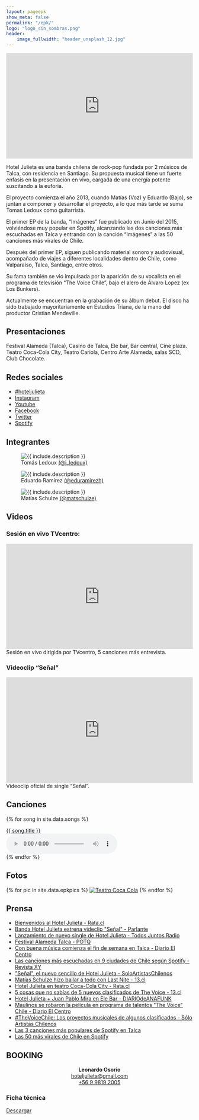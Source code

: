 ```yaml
---
layout: pageepk
show_meta: false
permalink: "/epk/"
logo: "logo_sin_sombras.png"
header:
    image_fullwidth: "header_unsplash_12.jpg"
---
```


<style>
.embed-container {
  position: relative;
  padding-bottom: 56.25%;
  height: 0;
  overflow: hidden;
  max-width: 100%;
}
.embed-container iframe, .embed-container object, .embed-container embed {
  position: absolute;
  top: 0;
  left: 0;
  width: 100%;
  height: 100%;
}
</style>
<div class='embed-container'>
  <iframe src='http://www.youtube.com/embed/7D7pMN97PZQ' frameborder='0' allowfullscreen></iframe>
</div>

Hotel Julieta es una banda chilena de rock-pop fundada por 2 músicos de Talca, con residencia en Santiago. Su propuesta musical tiene un fuerte énfasis en la presentación en vivo, cargada de una energía potente suscitando a la euforia.

El proyecto comienza el año 2013, cuando Matías (Voz) y Eduardo (Bajo), se juntan a componer y desarrollar el proyecto, a lo que más tarde se suma Tomas Ledoux como guitarrista.

El primer EP de la banda, “Imágenes” fue publicado en Junio del 2015, volviéndose muy popular en Spotify, alcanzando las dos canciones más escuchadas en Talca y entrando con la canción “Imágenes” a las 50 canciones más virales de Chile.

Después del primer EP, siguen publicando material sonoro y audiovisual, acompañado de viajes a diferentes localidades dentro de Chile, como Valparaíso, Talca, Santiago, entre otros.

Su fama también se vio impulsada por la aparición de su vocalista en el programa de televisión “The Voice Chile”, bajo el alero de Álvaro Lopez (ex Los Bunkers).

Actualmente se encuentran en la grabación de su álbum debut. El disco ha sido trabajado mayoritariamente en Estudios Triana, de la mano del productor Cristian Mendeville.

## Presentaciones

Festival Alameda (Talca), Casino de Talca, Ele bar, Bar central, Cine plaza. Teatro Coca-Cola City, Teatro Cariola, Centro Arte Alameda, salas SCD, Club Chocolate.

## Redes sociales

 - [#hoteljulieta](https://instagram.com/explore/tags/hoteljulieta/)
 - [Instagram](http://instagram.com/HotelJulieta)
 - [Youtube](http://youtube.com/HotelJulieta)
 - [Facebook](http://fb.com/HotelJulieta)
 - [Twitter](http://twitter.com/HotelJulietaCL)
 - [Spotify](https://open.spotify.com/artist/4R6ApsFDCgq0nH0K5U9uj8)

## Integrantes


<figure class="image"><img src="/images/epk/tomas_epk.png" alt="{{ include.description }}">
  <figcaption>
    Tomás Ledoux <a href="http://instagram.com/i_ledoux">(@i_ledoux)</a>
  </figcaption>
</figure>

<figure class="image"><img src="/images/epk/edu_epk.jpg" alt="{{ include.description }}">
  <figcaption>
    Eduardo Ramírez <a href="http://instagram.com/eduramirezh">(@eduramirezh)</a>
  </figcaption>
</figure>

<figure class="image"><img src="/images/epk/matias_epk.jpg" alt="{{ include.description }}">
  <figcaption>
    Matías Schulze <a href="http://instagram.com/matschulze">(@matschulze)</a>
  </figcaption>
</figure>

## Videos

### Sesión en vivo TVcentro:
<div class='embed-container'>
  <iframe src='http://www.youtube.com/embed/bcEDV88yrXs' frameborder='0' allowfullscreen></iframe>
</div>
Sesión en vivo dirigida por TVcentro, 5 canciones más entrevista.

### Videoclip “Señal”
<div class='embed-container'>
  <iframe src='http://www.youtube.com/embed/at34nwELXxQ' frameborder='0' allowfullscreen></iframe>
</div>
Videoclip oficial de single “Señal”.


## Canciones

{% for song in site.data.songs %}
<div class="row">
  <div class="medium-8 columns t20">
    <a target="_blank" href="{{site.url}}/{{song.download-url}}" download>{{ song.title }}</a>
  </div>
  <div class="medium-8 columns t20">
    <audio controls>
      <source src="{{site.url}}/{{song.download-url}}" type="audio/mpeg">
      Your browser does not support the audio tag.
    </audio>
  </div>
</div>
{% endfor %}

## Fotos

{% for pic in site.data.epkpics %}
[![Teatro Coca Cola](/{{pic.thumbnail}})](/{{pic.source}})
{% endfor %}

## Prensa


- [Bienvenidos al Hotel Julieta - Rata.cl](http://rata.cl/bienvenidos-al-hotel-julieta/)
- [Banda Hotel Julieta estrena videclip "Señal" - Parlante](http://www.parlante.cl/web/banda-hotel-julieta-estrena-videoclip-senal-centro-arte-alameda/)
- [Lanzamiento de nuevo single de Hotel Julieta - Todos Juntos Radio](http://www.todosjuntosradio.cl/noticias/lanzamiento-de-nuevo-single-de-hotel-julieta/)
- [Festival Alameda Talca - POTQ](http://www.potq.net/noticias/festival-alameda-talca/)
- [Con buena música comienza el fin de semana en Talca - Diario El Centro](http://www.diarioelcentro.cl/cultura/con-buena-musica-comienza-el-fin-de-semana-en-talca)
- [Las canciones más escuchadas en 9 ciudades de Chile según Spotify - Revista XY](http://www.revistaxy.com/entretencion/musica-entretencion/las-canciones-mas-escuchadas-en-9-ciudades-de-chile-segun-spotify/)
- ["Señal", el nuevo sencillo de Hotel Julieta - SoloArtistasChilenos](http://www.soloartistaschilenos.cl/2015/12/senal-el-nuevo-sencillo-de-hotel-julieta.html)
- [Matías Schulze hizo bailar a todo con Last Nite - 13.cl](http://www.13.cl/programas/the-voice/presentaciones/matias-schulze-hizo-bailar-todos-con-last-nite)
- [Hotel Julieta en teatro Coca-Cola City - Rata.cl](http://rata.cl/hotel-julieta-en-vivo-en-teatro-coca-cola-city/)
- [5 cosas que no sabías de 5 nuevos clasificados de The Voice - 13.cl](http://www.13.cl/programas/the-voice/noticias/5-cosas-que-no-sabias-de-5-nuevos-clasificados)
- [Hotel Julieta + Juan Pablo Mira en Ele Bar - DIARIOdeANAFUNK](http://diariodeanafunk.cl/hotel-julieta-juan-pablo-mira-en-ele-bar-01-de-agosto)
- [Maulinos se robaron la película en programa de talentos "The Voice" Chile - Diario El Centro](http://www.diarioelcentro.cl/?q=articulo-espectaculos&id=1207)
- [#TheVoiceChile: Los proyectos musicales de algunos clasificados - Sólo Artistas Chilenos](http://soloartistaschilenos.blogspot.cl/2015/06/thevoicechile-los-proyectos-musicales_9.html)
- [Las 3 canciones más populares de Spotify en Talca](/images/epk/press/spotifytalca.png)
- [Las 50 más virales de Chile en Spotify](/images/epk/press/50masvirales.jpg)


## BOOKING

<center>
  <b>Leonardo Osorio</b>
</center>
<center>
  <a href="mailto:hoteljulieta@gmail.com">hoteljulieta@gmail.com</a>
</center>
<center>
  <a href="tel:+56981249515">+56 9 9819 2005</a>
</center>


### Ficha técnica

[Descargar](/downloads/ficha_tecnica_hotel_julieta.pdf)

